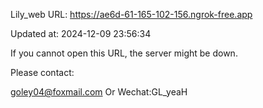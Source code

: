 Lily_web URL: https://ae6d-61-165-102-156.ngrok-free.app

Updated at: 2024-12-09 23:56:34

If you cannot open this URL, the server might be down.

Please contact: 

goley04@foxmail.com Or Wechat:GL_yeaH